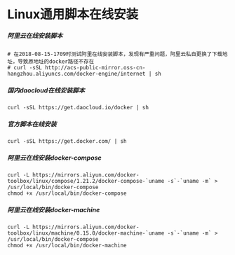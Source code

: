 # Linux通用脚本在线安装

##### 阿里云在线安装脚本
```
# 在2018-08-15-1709时测试阿里在线安装脚本，发现有严重问题，阿里云私自更换了下载地址，导致原地址的docker路径不存在
# curl -sSL http://acs-public-mirror.oss-cn-hangzhou.aliyuncs.com/docker-engine/internet | sh
```

##### 国内daocloud在线安装脚本
```
curl -sSL https://get.daocloud.io/docker | sh
```

##### 官方脚本在线安装
```
curl -sSL https://get.docker.com/ | sh
```


##### 阿里云在线安装docker-compose
```
curl -L https://mirrors.aliyun.com/docker-toolbox/linux/compose/1.21.2/docker-compose-`uname -s`-`uname -m` > /usr/local/bin/docker-compose
chmod +x /usr/local/bin/docker-compose
```

##### 阿里云在线安装docker-machine
```
curl -L https://mirrors.aliyun.com/docker-toolbox/linux/machine/0.15.0/docker-machine-`uname -s`-`uname -m` > /usr/local/bin/docker-compose
chmod +x /usr/local/bin/docker-machine
```